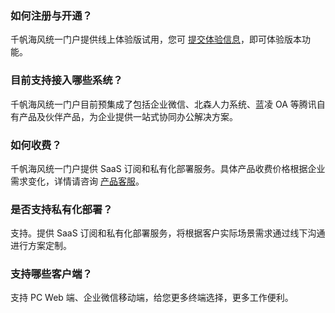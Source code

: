 [](id:Q1)
### 如何注册与开通？
千帆海风统一门户提供线上体验版试用，您可 [提交体验信息](https://tmpl.cloud.tencent.com/infofeedback)，即可体验版本功能。

[](id:Q2)
### 目前支持接入哪些系统？
千帆海风统一门户目前预集成了包括企业微信、北森人力系统、蓝凌 OA 等腾讯自有产品及伙伴产品，为企业提供一站式协同办公解决方案。

[](id:Q3)
### 如何收费？
千帆海风统一门户提供 SaaS 订阅和私有化部署服务。具体产品收费价格根据企业需求变化，详情请咨询 [产品客服](https://cloud.tencent.com/document/product/1538/65375)。

[](id:Q4)
### 是否支持私有化部署？
支持。提供 SaaS 订阅和私有化部署服务，将根据客户实际场景需求通过线下沟通进行方案定制。

[](id:Q5)
### 支持哪些客户端？
支持 PC Web 端、企业微信移动端，给您更多终端选择，更多工作便利。
